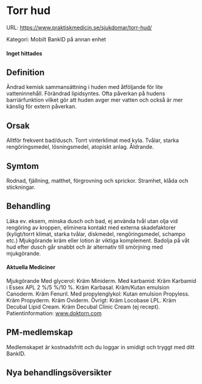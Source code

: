 # Torr hud

URL: https://www.praktiskmedicin.se/sjukdomar/torr-hud/



Kategori: Mobilt BankID på annan enhet

#### Inget hittades

## Definition

Ändrad kemisk sammansättning i huden med åtföljande för lite vatteninnehåll. Förändrad lipidsyntes. Ofta påverkan på hudens barriärfunktion vilket gör att huden avger mer vatten och också är mer känslig för extern påverkan.

## Orsak

Alltför frekvent bad/dusch. Torrt vinterklimat med kyla. Tvålar, starka rengöringsmedel, lösningsmedel, atopiskt anlag. Åldrande.

## Symtom

Rodnad, fjällning, matthet, förgrovning och sprickor. Stramhet, klåda och stickningar.

## Behandling

Läka ev. eksem, minska dusch och bad, ej använda tvål utan olja vid rengöring av kroppen, eliminera kontakt med externa skadefaktorer (kyligt/torrt klimat, starka tvålar, diskmedel, rengöringsmedel, schampo etc.) Mjukgörande kräm eller lotion är viktiga komplement.
Badolja på våt hud efter dusch går snabbt och är alternativ till smörjning med mjukgörande.

#### Aktuella Mediciner

Mjukgörande
Med glycerol: Kräm Miniderm.
Med karbamid: Kräm Karbamid i Essex APL 2 %/5 %/10 %. Kräm Karbasal. Kräm/Kutan emulsion Canoderm. Kräm Fenuril.
Med propylenglykol: Kutan emulsion Propyless. Kräm Propyderm. Kräm Oviderm.
Övrigt: Kräm Locobase LPL. Kräm Decubal Lipid Cream. Kräm Decubal Clinic Cream (ej recept).
Patientinformation: www.doktorn.com

## PM-medlemskap

Medlemskapet är kostnadsfritt och du loggar in smidigt och tryggt med ditt BankID.

## Nya behandlingsöversikter

